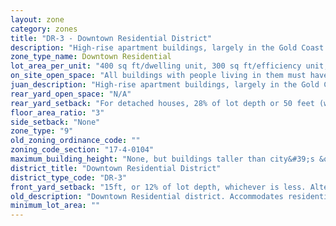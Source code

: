 ```yaml
---
layout: zone
category: zones
title: "DR-3 - Downtown Residential District"
description: "High-rise apartment buildings, largely in the Gold Coast. Ground-floor stores are okay, offices aren't."
zone_type_name: Downtown Residential
lot_area_per_unit: "400 sq ft/dwelling unit, 300 sq ft/efficiency unit, 200 sq ft/SRO unit"
on_site_open_space: "All buildings with people living in them must have at least 36 sq ft of on-site open space per dwelling unit. (See 17-4-0410-A)"
juan_description: "High-rise apartment buildings, largely in the Gold Coast. Ground-floor stores are okay, offices aren&#39;t."
rear_yard_open_space: "N/A"
rear_yard_setback: "For detached houses, 28% of lot depth or 50 feet (whichever is less.) For principal buildings, 30% of lot depth or 50 feet (whichever is less), but this only applies to parts of buildings 18 feet or more above grade."
floor_area_ratio: "3"
side_setback: "None"
zone_type: "9"
old_zoning_ordinance_code: ""
zoning_code_section: "17-4-0104"
maximum_building_height: "None, but buildings taller than city&#39;s &quot;building height thresholds&quot; require Planned Development review."
district_title: "Downtown Residential District"
district_type_code: "DR-3"
front_yard_setback: "15ft, or 12% of lot depth, whichever is less. Alternatively, setback can be the average front yard depth of nearest 2 lots."
old_description: "Downtown Residential district. Accommodates residential development and small-scale commercial uses on lower floors, with residential units above."
minimum_lot_area: ""
---
```

